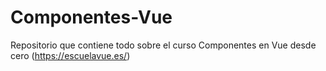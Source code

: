 # Componentes-Vue
Repositorio que contiene todo sobre el curso Componentes en Vue desde cero (https://escuelavue.es/)
